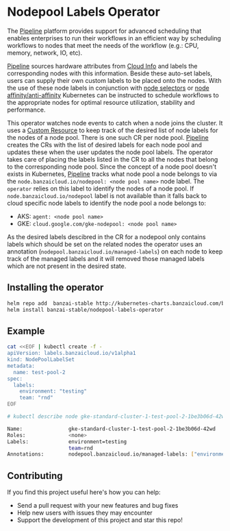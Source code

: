 # Nodepool Labels Operator

The [Pipeline](https://beta.banzaicloud.io/) platform provides support for advanced scheduling that enables enterprises to run their workflows in an efficient way by scheduling workflows to nodes that meet the needs of the workflow (e.g.: CPU, memory, network, IO, etc).

[Pipeline](https://beta.banzaicloud.io/) sources hardware attributes from [Cloud Info](https://beta.banzaicloud.io/cloudinfo) and labels the corresponding nodes with this information. Beside these auto-set labels, users can supply their own custom labels to be placed onto the nodes. With the use of these node labels in conjunction with [node selectors](https://kubernetes.io/docs/concepts/configuration/assign-pod-node/#nodeselector) or [node affinity/anti-affinity](https://kubernetes.io/docs/concepts/configuration/assign-pod-node/#affinity-and-anti-affinity) Kubernetes can be instructed to schedule workflows to the appropriate nodes for optimal resource utilization, stability and performance.

This operator watches node events to catch when a node joins the cluster. It uses a [Custom Resource](https://kubernetes.io/docs/concepts/extend-kubernetes/api-extension/custom-resources/) to keep track of the desired list of node labels for the nodes of a node pool. There is one such CR per node pool.
[Pipeline](https://beta.banzaicloud.io/) creates the CRs with the list of desired labels for each node pool and updates these when the user updates the node pool labels. The operator takes care of placing the labels listed in the CR to all the nodes that belong to the corresponding node pool. Since the concept of a node pool doesn't exists in Kubernetes, [Pipeline](https://beta.banzaicloud.io/) tracks what node pool a node belongs to via the `node.banzaicloud.io/nodepool: <node pool name>` node label. The `operator` relies on this label to identify the nodes of a node pool. If `node.banzaicloud.io/nodepool` label is not available than it falls back to cloud specific node labels to identify the node pool a node belongs to:

* AKS: `agent: <node pool name>`
* GKE: `cloud.google.com/gke-nodepool: <node pool name>`

As the desired labels descibred in the CR for a nodepool only contains labels which should be set on the related nodes the operator uses an annotation (`nodepool.banzaicloud.io/managed-labels`) on each node to keep track of the managed labels and it will removed those managed labels which are not present in the desired state.

## Installing the operator

```bash
helm repo add  banzai-stable http://kubernetes-charts.banzaicloud.com/branch/master
helm install banzai-stable/nodepool-labels-operator
```

## Example

```bash
cat <<EOF | kubectl create -f -
apiVersion: labels.banzaicloud.io/v1alpha1
kind: NodePoolLabelSet
metadata:
  name: test-pool-2
spec:
  labels:
    environment: "testing"
    team: "rnd"
EOF
```

```bash
# kubectl describe node gke-standard-cluster-1-test-pool-2-1be3b06d-42wd

Name:               gke-standard-cluster-1-test-pool-2-1be3b06d-42wd
Roles:              <none>
Labels:             environment=testing
                    team=rnd
Annotations:        nodepool.banzaicloud.io/managed-labels: ["environment","team"]
```

## Contributing

If you find this project useful here's how you can help:

* Send a pull request with your new features and bug fixes
* Help new users with issues they may encounter
* Support the development of this project and star this repo!
